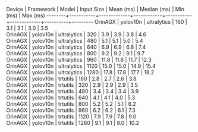 Device  | Framework | Model       | Input Size | Mean (ms) | Median (ms) | Min (ms) | Max (ms)
--------+-----------+-------------+------------+-----------+-------------+----------+---------
OrinAGX | yolov10n  | ultralytics | 160        | 3.1       | 3.1         | 3.0      | 3.5     
OrinAGX | yolov10n  | ultralytics | 320        | 3.9       | 3.9         | 3.8      | 4.6     
OrinAGX | yolov10n  | ultralytics | 480        | 5.1       | 5.1         | 5.0      | 5.4     
OrinAGX | yolov10n  | ultralytics | 640        | 6.9       | 6.9         | 6.8      | 7.4     
OrinAGX | yolov10n  | ultralytics | 800        | 9.2       | 9.2         | 9.1      | 9.7     
OrinAGX | yolov10n  | ultralytics | 960        | 11.8      | 11.8        | 11.7     | 12.3    
OrinAGX | yolov10n  | ultralytics | 1120       | 15.0      | 15.0        | 14.9     | 15.4    
OrinAGX | yolov10n  | ultralytics | 1280       | 17.8      | 17.8        | 17.7     | 18.2    
OrinAGX | yolov10n  | trtutils    | 160        | 2.8       | 2.7         | 2.6      | 3.8     
OrinAGX | yolov10n  | trtutils    | 320        | 2.9       | 2.9         | 2.9      | 3.5     
OrinAGX | yolov10n  | trtutils    | 480        | 3.4       | 3.4         | 3.4      | 3.9     
OrinAGX | yolov10n  | trtutils    | 640        | 4.1       | 4.1         | 4.0      | 5.3     
OrinAGX | yolov10n  | trtutils    | 800        | 5.2       | 5.2         | 5.1      | 6.2     
OrinAGX | yolov10n  | trtutils    | 960        | 6.2       | 6.2         | 6.1      | 7.3     
OrinAGX | yolov10n  | trtutils    | 1120       | 7.9       | 7.9         | 7.8      | 9.0     
OrinAGX | yolov10n  | trtutils    | 1280       | 9.1       | 9.1         | 9.0      | 10.2    